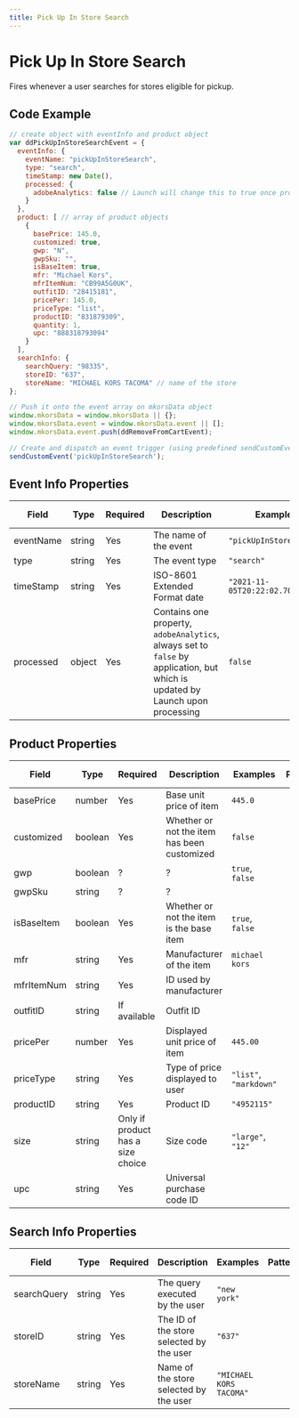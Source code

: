 ```yaml
---
title: Pick Up In Store Search
---
```


# Pick Up In Store Search
Fires whenever a user searches for stores eligible for pickup.

## Code Example

```javascript
// create object with eventInfo and product object
var ddPickUpInStoreSearchEvent = {
  eventInfo: {
    eventName: "pickUpInStoreSearch",
    type: "search",
    timeStamp: new Date(),
    processed: {
      adobeAnalytics: false // Launch will change this to true once processed
    }
  },
  product: [ // array of product objects
    {
      basePrice: 145.0,
      customized: true,
      gwp: "N",
      gwpSku: "",
      isBaseItem: true,
      mfr: "Michael Kors",
      mfrItemNum: "CB99A5G0UK",
      outfitID:	"28415181",
      pricePer: 145.0,
      priceType: "list",
      productID: "831879309",
      quantity: 1,
      upc: "888318793094"
    }
  ],
  searchInfo: {
    searchQuery: "98335",
    storeID: "637",
    storeName: "MICHAEL KORS TACOMA" // name of the store
};

// Push it onto the event array on mkorsData object
window.mkorsData = window.mkorsData || {};
window.mkorsData.event = window.mkorsData.event || [];
window.mkorsData.event.push(ddRemoveFromCartEvent);

// Create and dispatch an event trigger (using predefined sendCustomEvent function)
sendCustomEvent('pickUpInStoreSearch');
```

## Event Info Properties
|Field|Type|Required|Description|Examples|Pattern|Min Length|Max Length|Min|Max|Multiple Of|
|-----|----|--------|-----------|--------|-------|----------|----------|---|---|-----------|
|eventName|string|Yes|The name of the event|`"pickUpInStoreSearch"`|
|type|string|Yes|The event type|`"search"`|
|timeStamp|string|Yes|ISO-8601 Extended Format date|`"2021-11-05T20:22:02.707Z"`|
|processed|object|Yes|Contains one property, `adobeAnalytics`, always set to `false` by application, but which is updated by Launch upon processing|`false`|

## Product Properties
|Field|Type|Required|Description|Examples|Pattern|Min Length|Max Length|Min|Max|Multiple Of|
|-----|----|-----------|--------|-------|----------|----------|---|---|-----------|---|
|basePrice|number|Yes|Base unit price of item|`445.0`|
|customized|boolean|Yes|Whether or not the item has been customized|`false`
|gwp|boolean|?|?|`true`, `false`
|gwpSku|string|?|?|
|isBaseItem|boolean|Yes|Whether or not the item is the base item|`true`, `false`|
|mfr|string|Yes|Manufacturer of the item|`michael kors`|
|mfrItemNum|string|Yes|ID used by manufacturer||
|outfitID|string|If available|Outfit ID|
|pricePer|number|Yes|Displayed unit price of item|`445.00`|
|priceType|string|Yes|Type of price displayed to user|`"list"`, `"markdown"`|
|productID|string|Yes|Product ID|`"4952115"`|
|size|string|Only if product has a size choice|Size code|`"large"`, `"12"`|
|upc|string|Yes|Universal purchase code ID|

## Search Info Properties
|Field|Type|Required|Description|Examples|Pattern|Min Length|Max Length|Min|Max|Multiple Of|
|-----|----|--------|-----------|--------|-------|----------|----------|---|---|-----------|
|searchQuery|string|Yes|The query executed by the user|`"new york"`|
|storeID|string|Yes|The ID of the store selected by the user|`"637"`|
|storeName|string|Yes|Name of the store selected by the user|`"MICHAEL KORS TACOMA"`|